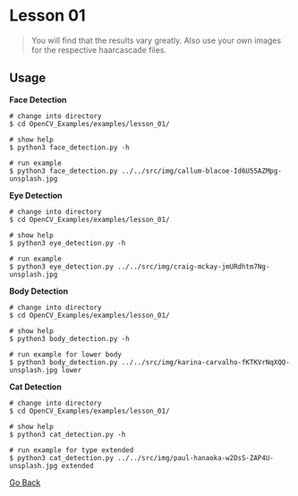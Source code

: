 # Lesson 01

> You will find that the results vary greatly. Also use your own images for the respective haarcascade files.

## Usage

**Face Detection**

```shell
# change into directory
$ cd OpenCV_Examples/examples/lesson_01/

# show help
$ python3 face_detection.py -h

# run example
$ python3 face_detection.py ../../src/img/callum-blacoe-Id6U55AZMpg-unsplash.jpg
```

**Eye Detection**

```shell
# change into directory
$ cd OpenCV_Examples/examples/lesson_01/

# show help
$ python3 eye_detection.py -h

# run example
$ python3 eye_detection.py ../../src/img/craig-mckay-jmURdhtm7Ng-unsplash.jpg
```

**Body Detection**

```shell
# change into directory
$ cd OpenCV_Examples/examples/lesson_01/

# show help
$ python3 body_detection.py -h

# run example for lower body
$ python3 body_detection.py ../../src/img/karina-carvalho-fKTKVrNqXQQ-unsplash.jpg lower
```

**Cat Detection**

```shell
# change into directory
$ cd OpenCV_Examples/examples/lesson_01/

# show help
$ python3 cat_detection.py -h

# run example for type extended
$ python3 cat_detection.py ../../src/img/paul-hanaoka-w2DsS-ZAP4U-unsplash.jpg extended
```

[Go Back](../../README.md)
